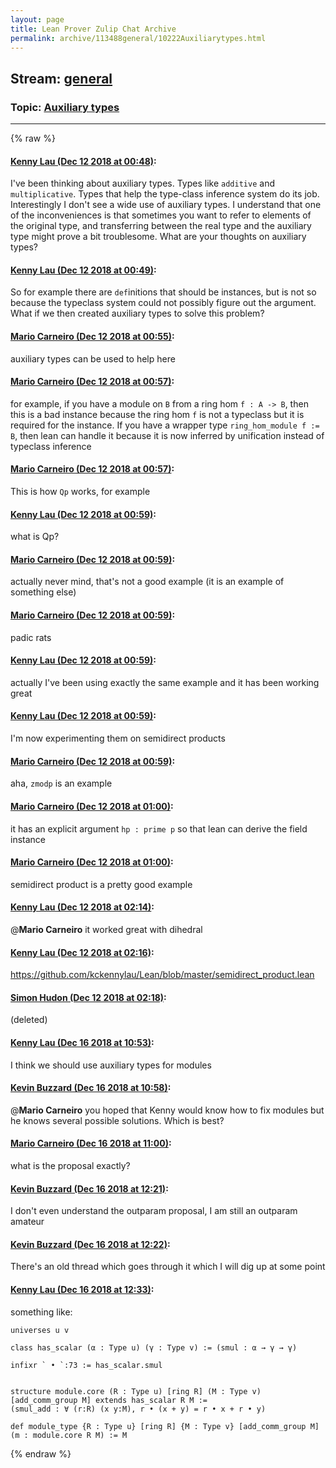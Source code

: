 ```yaml
---
layout: page
title: Lean Prover Zulip Chat Archive 
permalink: archive/113488general/10222Auxiliarytypes.html
---
```


## Stream: [general](index.html)
### Topic: [Auxiliary types](10222Auxiliarytypes.html)

---


{% raw %}
#### [ Kenny Lau (Dec 12 2018 at 00:48)](https://leanprover.zulipchat.com/#narrow/stream/113488-general/topic/Auxiliary%20types/near/151490448):
I've been thinking about auxiliary types. Types like `additive` and `multiplicative`. Types that help the type-class inference system do its job. Interestingly I don't see a wide use of auxiliary types. I understand that one of the inconveniences is that sometimes you want to refer to elements of the original type, and transferring between the real type and the auxiliary type might prove a bit troublesome. What are your thoughts on auxiliary types?

#### [ Kenny Lau (Dec 12 2018 at 00:49)](https://leanprover.zulipchat.com/#narrow/stream/113488-general/topic/Auxiliary%20types/near/151490470):
So for example there are `def`initions that should be instances, but is not so because the typeclass system could not possibly figure out the argument. What if we then created auxiliary types to solve this problem?

#### [ Mario Carneiro (Dec 12 2018 at 00:55)](https://leanprover.zulipchat.com/#narrow/stream/113488-general/topic/Auxiliary%20types/near/151490751):
auxiliary types can be used to help here

#### [ Mario Carneiro (Dec 12 2018 at 00:57)](https://leanprover.zulipchat.com/#narrow/stream/113488-general/topic/Auxiliary%20types/near/151490855):
for example, if you have a module on `B` from a ring hom `f : A -> B`, then this is a bad instance because the ring hom `f` is not a typeclass but it is required for the instance. If you have a wrapper type `ring_hom_module f := B`, then lean can handle it because it is now inferred by unification instead of typeclass inference

#### [ Mario Carneiro (Dec 12 2018 at 00:57)](https://leanprover.zulipchat.com/#narrow/stream/113488-general/topic/Auxiliary%20types/near/151490860):
This is how `Qp` works, for example

#### [ Kenny Lau (Dec 12 2018 at 00:59)](https://leanprover.zulipchat.com/#narrow/stream/113488-general/topic/Auxiliary%20types/near/151490927):
what is Qp?

#### [ Mario Carneiro (Dec 12 2018 at 00:59)](https://leanprover.zulipchat.com/#narrow/stream/113488-general/topic/Auxiliary%20types/near/151490931):
actually never mind, that's not a good example (it is an example of something else)

#### [ Mario Carneiro (Dec 12 2018 at 00:59)](https://leanprover.zulipchat.com/#narrow/stream/113488-general/topic/Auxiliary%20types/near/151490937):
padic rats

#### [ Kenny Lau (Dec 12 2018 at 00:59)](https://leanprover.zulipchat.com/#narrow/stream/113488-general/topic/Auxiliary%20types/near/151490940):
actually I've been using exactly the same example and it has been working great

#### [ Kenny Lau (Dec 12 2018 at 00:59)](https://leanprover.zulipchat.com/#narrow/stream/113488-general/topic/Auxiliary%20types/near/151490947):
I'm now experimenting them on semidirect products

#### [ Mario Carneiro (Dec 12 2018 at 00:59)](https://leanprover.zulipchat.com/#narrow/stream/113488-general/topic/Auxiliary%20types/near/151490959):
aha, `zmodp` is an example

#### [ Mario Carneiro (Dec 12 2018 at 01:00)](https://leanprover.zulipchat.com/#narrow/stream/113488-general/topic/Auxiliary%20types/near/151491042):
it has an explicit argument `hp : prime p` so that lean can derive the field instance

#### [ Mario Carneiro (Dec 12 2018 at 01:00)](https://leanprover.zulipchat.com/#narrow/stream/113488-general/topic/Auxiliary%20types/near/151491051):
semidirect product is a pretty good example

#### [ Kenny Lau (Dec 12 2018 at 02:14)](https://leanprover.zulipchat.com/#narrow/stream/113488-general/topic/Auxiliary%20types/near/151494819):
@**Mario Carneiro** it worked great with dihedral

#### [ Kenny Lau (Dec 12 2018 at 02:16)](https://leanprover.zulipchat.com/#narrow/stream/113488-general/topic/Auxiliary%20types/near/151494900):
https://github.com/kckennylau/Lean/blob/master/semidirect_product.lean

#### [ Simon Hudon (Dec 12 2018 at 02:18)](https://leanprover.zulipchat.com/#narrow/stream/113488-general/topic/Auxiliary%20types/near/151494983):
(deleted)

#### [ Kenny Lau (Dec 16 2018 at 10:53)](https://leanprover.zulipchat.com/#narrow/stream/113488-general/topic/Auxiliary%20types/near/151873964):
I think we should use auxiliary types for modules

#### [ Kevin Buzzard (Dec 16 2018 at 10:58)](https://leanprover.zulipchat.com/#narrow/stream/113488-general/topic/Auxiliary%20types/near/151874110):
@**Mario Carneiro** you hoped that Kenny would know how to fix modules but he knows several possible solutions. Which is best?

#### [ Mario Carneiro (Dec 16 2018 at 11:00)](https://leanprover.zulipchat.com/#narrow/stream/113488-general/topic/Auxiliary%20types/near/151874162):
what is the proposal exactly?

#### [ Kevin Buzzard (Dec 16 2018 at 12:21)](https://leanprover.zulipchat.com/#narrow/stream/113488-general/topic/Auxiliary%20types/near/151876446):
I don't even understand the outparam proposal, I am still an outparam amateur

#### [ Kevin Buzzard (Dec 16 2018 at 12:22)](https://leanprover.zulipchat.com/#narrow/stream/113488-general/topic/Auxiliary%20types/near/151876486):
There's an old thread which goes through it which I will dig up at some point

#### [ Kenny Lau (Dec 16 2018 at 12:33)](https://leanprover.zulipchat.com/#narrow/stream/113488-general/topic/Auxiliary%20types/near/151876777):
something like:
```lean
universes u v

class has_scalar (α : Type u) (γ : Type v) := (smul : α → γ → γ)

infixr ` • `:73 := has_scalar.smul


structure module.core (R : Type u) [ring R] (M : Type v) [add_comm_group M] extends has_scalar R M :=
(smul_add : ∀ (r:R) (x y:M), r • (x + y) = r • x + r • y)

def module_type {R : Type u} [ring R] {M : Type v} [add_comm_group M] (m : module.core R M) := M
```


{% endraw %}
